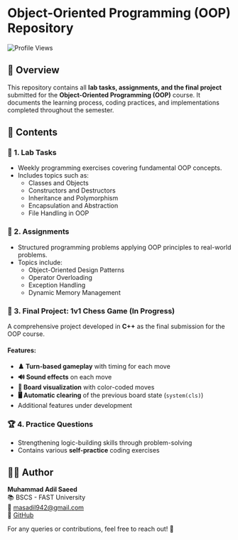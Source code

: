 #  Object-Oriented Programming (OOP) Repository  

![Profile Views](https://komarev.com/ghpvc/?username=AdilSaeed942&color=blue&style=flat)  

## 📖 Overview  
This repository contains all **lab tasks, assignments, and the final project** submitted for the **Object-Oriented Programming (OOP)** course. It documents the learning process, coding practices, and implementations completed throughout the semester.  

## 📂 Contents  

### 📝 1. Lab Tasks  
- Weekly programming exercises covering fundamental OOP concepts.  
- Includes topics such as:  
  - Classes and Objects  
  - Constructors and Destructors  
  - Inheritance and Polymorphism  
  - Encapsulation and Abstraction  
  - File Handling in OOP  

### 📌 2. Assignments  
- Structured programming problems applying OOP principles to real-world problems.  
- Topics include:  
  - Object-Oriented Design Patterns  
  - Operator Overloading  
  - Exception Handling  
  - Dynamic Memory Management  

### 🎯 3. Final Project: **1v1 Chess Game** (In Progress)  
A comprehensive project developed in **C++** as the final submission for the OOP course.  

#### **Features:**  
- **♟️ Turn-based gameplay** with timing for each move  
- **🔊 Sound effects** on each move  
- **🎨 Board visualization** with color-coded moves  
- **🖥️ Automatic clearing** of the previous board state (`system(cls)`)  
- Additional features under development  

### 🏆 4. Practice Questions  
- Strengthening logic-building skills through problem-solving  
- Contains various **self-practice** coding exercises  

## 👨‍💻 Author  
**Muhammad Adil Saeed**  
📚 BSCS - FAST University  
📧 masadil942@gmail.com  
🔗 [GitHub](https://github.com/AdilSaeed942)  

For any queries or contributions, feel free to reach out! 🚀